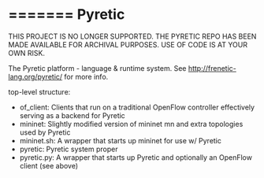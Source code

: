=======
Pyretic
=======

THIS PROJECT IS NO LONGER SUPPORTED.  THE PYRETIC REPO HAS BEEN MADE AVAILABLE FOR ARCHIVAL PURPOSES.  USE OF CODE IS AT YOUR OWN RISK.


The Pyretic platform - language & runtime system.
See http://frenetic-lang.org/pyretic/ for more info.

top-level structure:
- of_client:    Clients that run on a traditional OpenFlow controller
                effectively serving as a backend for Pyretic
- mininet:      Slightly modified version of mininet mn 
                and extra topologies used by Pyretic 
- mininet.sh:   A wrapper that starts up mininet for use w/ Pyretic
- pyretic:      Pyretic system proper 
- pyretic.py:   A wrapper that starts up Pyretic
                and optionally an OpenFlow client (see above)

